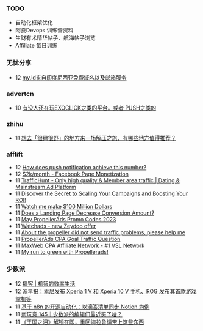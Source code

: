### TODO
-  自动化框架优化
-  阿良Devops 训练营资料
-  生财有术精华帖子、航海帖子浏览
-  Affiliate 每日训练

### 无忧分享
<!-- ruyo:START -->
-  12 [my.id来自印度尼西亚免费域名以及邮箱服务](https://51.ruyo.net/18376.html)<!-- ruyo:END -->

### advertcn
<!-- advertcn:START -->
-  10 [有没人还在玩EXOCLICK之类的平台。或者 PUSH之类的](https://www.advertcn.com/forum.php?mod=viewthread&tid=110322)<!-- advertcn:END -->

### zhihu
<!-- zhihu:START -->
-  11 [想去「很绿很野」的地方来一场解压之旅，有哪些地方值得推荐？](http://www.zhihu.com/question/599400298/answer/3022509421?utm_campaign=rss&utm_medium=rss&utm_source=rss&utm_content=title)<!-- zhihu:END -->

### afflift
<!-- afflift:START -->
-  12 [How does push notification achieve this number?](https://afflift.com/f/threads/how-does-push-notification-achieve-this-number.10924/)
-  12 [$2k/month - Facebook Page Monetization](https://afflift.com/f/threads/2k-month-facebook-page-monetization.10637/)
-  11 [TrafficHunt - Only high quality &amp; Member area traffic | Dating &amp; Mainstream Ad Platform](https://afflift.com/f/threads/traffichunt-only-high-quality-member-area-traffic-dating-mainstream-ad-platform.10862/)
-  11 [Discover the Secret to Scaling Your Campaigns and Boosting Your ROI!](https://afflift.com/f/threads/discover-the-secret-to-scaling-your-campaigns-and-boosting-your-roi.10923/)
-  11 [Watch me make $100 Million Dollars](https://afflift.com/f/threads/watch-me-make-100-million-dollars.10915/)
-  11 [Does a Landing Page Decrease Conversion Amount?](https://afflift.com/f/threads/does-a-landing-page-decrease-conversion-amount.10912/)
-  11 [May PropellerAds Promo Codes 2023](https://afflift.com/f/threads/may-propellerads-promo-codes-2023.10871/)
-  11 [Watchads - new Zeydoo offer](https://afflift.com/f/threads/watchads-new-zeydoo-offer.10919/)
-  11 [About the propeller did not send traffic problems, please help me](https://afflift.com/f/threads/about-the-propeller-did-not-send-traffic-problems-please-help-me.10909/)
-  11 [PropellerAds CPA Goal Traffic Question](https://afflift.com/f/threads/propellerads-cpa-goal-traffic-question.10899/)
-  11 [MaxWeb CPA Affiliate Network - #1 VSL Network](https://afflift.com/f/threads/maxweb-cpa-affiliate-network-1-vsl-network.10872/)
-  11 [My run to green with Propellerads!](https://afflift.com/f/threads/my-run-to-green-with-propellerads.10440/)<!-- afflift:END -->

### 少数派
<!-- sspai:START -->
-  12 [播客 | 机智的效率生活](https://sspai.com/post/79756)
-  12 [派早报：索尼发布 Xperia 1 V 和 Xperia 10 V 手机、ROG 发布其首款游戏掌机等](https://sspai.com/post/79764)
-  11 [基于 n8n 的开源自动化：以滴答清单同步 Notion 为例](https://sspai.com/prime/story/automation-n8n)
-  11 [新玩意 145｜少数派的编辑们最近买了啥？](https://sspai.com/post/79757)
-  11 [《王国之泪》解锁在即，重回海拉鲁请带上这些东西](https://sspai.com/post/79753)<!-- sspai:END -->

